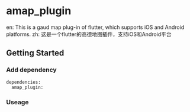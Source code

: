 # amap_plugin

en: This is a gaud map plug-in of flutter, which supports iOS and Android platforms.
zh: 这是一个flutter的高德地图插件，支持iOS和Android平台

## Getting Started

### Add dependency
```
dependencies:
  amap_plugin:  
```

### Useage


